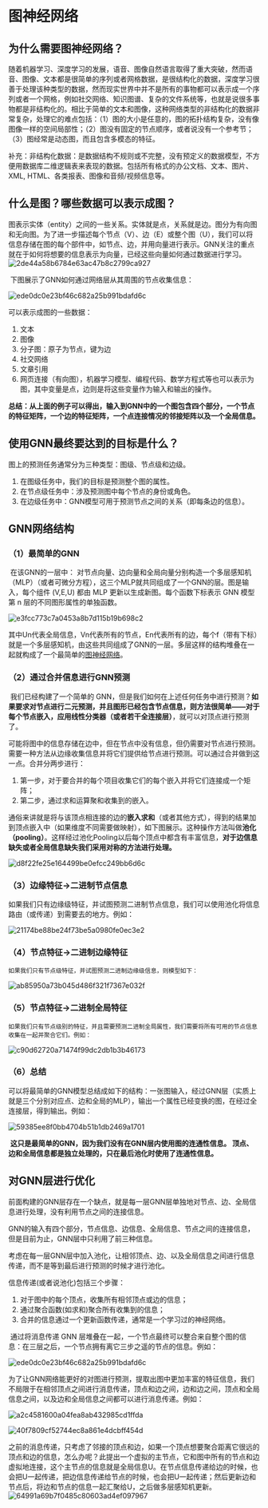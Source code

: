 # 图神经网络

## 为什么需要图神经网络？

​	随着机器学习、深度学习的发展，语音、图像自然语言取得了重大突破，然而语音、图像、文本都是很简单的序列或者网格数据，是很结构化的数据，深度学习很善于处理该种类型的数据，然而现实世界中并不是所有的事物都可以表示成一个序列或者一个网格，例如社交网络、知识图谱、复杂的文件系统等，也就是说很多事物都是非结构化的。相比于简单的文本和图像，这种网络类型的非结构化的数据非常复杂，处理它的难点包括：（1）图的大小是任意的，图的拓扑结构复杂，没有像图像一样的空间局部性；（2）图没有固定的节点顺序，或者说没有一个参考节；（3）图经常是动态图，而且包含多模态的特征。

​	补充：非结构化数据：是数据结构不规则或不完整，没有预定义的数据模型，不方便用数据库二维逻辑表来表现的数据。包括所有格式的办公文档、文本、图片、XML, HTML、各类报表、图像和音频/视频信息等。

## 什么是图？哪些数据可以表示成图？    

​	图表示实体（entity）之间的一些关系。实体就是点，关系就是边。图分为有向图和无向图。为了进一步描述每个节点（V）、边（E）或整个图（U），我们可以将信息存储在图的每个部件中，如节点、边，并用向量进行表示。GNN关注的重点就在于如何将想要的信息表示为向量，已经这些向量如何通过数据进行学习。
![2de44a58b6784e63ac47b8c2799ca927](./GNN图片/2de44a58b6784e63ac47b8c2799ca927.png)

​	下图展示了GNN如何通过网络层从其周围的节点收集信息：

![ede0dc0e23bf46c682a25b991bdafd6c](./GNN图片/ede0dc0e23bf46c682a25b991bdafd6c.png)

可以表示成图的一些数据：

1. 文本
2. 图像
3. 分子图：原子为节点，键为边
4. 社交网络
5. 文章引用
6. 网页连接（有向图），机器学习模型、编程代码、数学方程式等也可以表示为图，其中变量是点，边则是将这些变量作为输入和输出的操作。

​	**总结：从上面的例子可以得出，输入到GNN中的一个图包含四个部分，一个节点的特征矩阵，一个边的特征矩阵，一个点连接情况的邻接矩阵以及一个全局信息。**

## 使用GNN最终要达到的目标是什么？

 图上的预测任务通常分为三种类型：图级、节点级和边级。

1. 在图级任务中，我们的目标是预测整个图的属性。
2. 在节点级任务中：涉及预测图中每个节点的身份或角色。
3. 在边级任务中：GNN模型可用于预测节点之间的关系（即每条边的信息）。

## GNN网络结构

### （1）最简单的GNN

​	 在该GNN的一层中： 对节点向量、边向量和全局向量分别构造一个多层感知机（MLP）（或者可微分方程），这三个MLP就共同组成了一个GNN的层。图是输入，每个组件 (V,E,U) 都由 MLP 更新以生成新图。每个函数下标表示 GNN 模型第 n 层的不同图形属性的单独函数。

![e3fcc773c7a0453a8b7d115b19b698c2](./GNN图片/e3fcc773c7a0453a8b7d115b19b698c2.png)

​	其中Un代表全局信息，Vn代表所有的节点，En代表所有的边，每个f（带有下标）就是一个多层感知机，由这些共同组成了GNN的一层。多层这样的结构堆叠在一起就构成了一个最简单的[图神经网络](https://so.csdn.net/so/search?q=图神经网络&spm=1001.2101.3001.7020)。

### （2）通过合并信息进行GNN预测

​	我们已经构建了一个简单的 GNN，但是我们如何在上述任何任务中进行预测？**如果要求对节点进行二元预测，并且图形已经包含节点信息，则方法很简单——对于每个节点嵌入，应用线性分类器（或者若干全连接层）**，就可以对顶点进行预测了。

​	可能将图中的信息存储在边中，但在节点中没有信息，但仍需要对节点进行预测。需要一种方法从边缘收集信息并将它们提供给节点进行预测。可以通过合并做到这一点。合并分两步进行：

1. 第一步，对于要合并的每个项目收集它们的每个嵌入并将它们连接成一个矩阵；
2. 第二步，通过求和运算聚和收集到的嵌入。

​	通俗来讲就是将与该顶点相连接的边的**嵌入求和**（或者其他方式），得到的结果加到顶点嵌入中（如果维度不同需要做映射），如下图展示。这种操作方法叫做**池化（pooling）**。这样经过池化Pooling以后每个顶点中都含有丰富信息，**对于边信息缺失或者全局信息缺失我们采用对称的方法进行处理。**

![d8f22fe25e164499be0efcc249bb6d6c](./GNN图片/d8f22fe25e164499be0efcc249bb6d6c.png)

### （3）边缘特征->二进制节点信息

​	如果我们只有边缘级特征，并试图预测二进制节点信息，我们可以使用池化将信息路由（或传递）到需要去的地方。例如：

![21174be88be24f73be5a0980fe0ec3e2](./GNN图片/21174be88be24f73be5a0980fe0ec3e2.png)

### （4）节点特征->二进制边缘特征

 	如果我们只有节点级特征，并试图预测二进制边缘级信息，则模型如下：

![ab85950a73b045d486f321f7367e032f](./GNN图片/ab85950a73b045d486f321f7367e032f.png)

### （5）节点特征->二进制全局特征

 	如果我们只有节点级别的特征，并且需要预测二进制全局属性，我们需要将所有可用的节点信息收集在一起并聚合它们。例如：

![c90d62720a71474f99dc2db1b3b46173](./GNN图片/c90d62720a71474f99dc2db1b3b46173.png)

### （6）总结

​	可以将最简单的GNN模型总结成如下的结构：一张图输入，经过GNN层（实质上就是三个分别对应点、边和全局的MLP），输出一个属性已经变换的图，在经过全连接层，得到输出。例如：

![59385ee8f0bb4704b51b1db2469a1701](./GNN图片/59385ee8f0bb4704b51b1db2469a1701.png)

​	**这只是最简单的GNN，因为我们没有在GNN层内使用图的连通性信息。 顶点、边和全局信息都是独立处理的，只在最后池化时使用了连通性信息。**  

## 对GNN层进行优化

​	 前面构建的GNN层存在一个缺点，就是每一层GNN层单独地对节点、边、全局信息进行处理，没有利用节点之间的连接信息。

​	GNN的输入有四个部分，节点信息、边信息、全局信息、节点之间的连接信息，但是目前为止，GNN层中只利用了前三种信息。

​	考虑在每一层GNN层中加入池化，让相邻顶点、边、以及全局信息之间进行信息传递，而不是等到最后进行预测的时候才进行池化。

信息传递(或者说池化)包括三个步骤：

1. 对于图中的每个顶点，收集所有相邻顶点或边的信息；
2. 通过聚合函数(如求和)聚合所有收集到的信息；
3. 合并的信息通过一个更新函数传递，通常是一个学习过的神经网络。

​	通过将消息传递 GNN 层堆叠在一起，一个节点最终可以整合来自整个图的信息：在三层之后，一个节点拥有离它三步之遥的节点的信息。例如：

![ede0dc0e23bf46c682a25b991bdafd6c](./GNN图片/ede0dc0e23bf46c682a25b991bdafd6c.png)

​	为了让GNN网络能更好的对图进行预测，提取出图中更加丰富的特征信息，我们不局限于在相邻顶点之间进行消息传递，顶点和边之间，边和边之间，顶点和全局信息之间，以及边和全局信息之间都可以进行消息传递。例如：

![a2c4581600a04fea8ab432985cd1ffda](./GNN图片/a2c4581600a04fea8ab432985cd1ffda.png)

![40f7809cf52744ec8a861e4dcbff454d](./GNN图片/40f7809cf52744ec8a861e4dcbff454d.png)

​	之前的消息传递，只考虑了邻接的顶点和边，如果一个顶点想要聚合距离它很远的顶点和边的信息，怎么办呢？此提出一个虚拟的主节点，它和图中所有的节点和边虚拟地连接，这个主节点的信息就是全局信息U。在节点信息传递给边的时候，也会把U一起传递，把边信息传递给节点的时候，也会把U一起传递；然后更新边和节点后，将边和节点的信息一起汇聚给U，之后做多层感知机更新。
![64991a69b7f0485c80603ad4ef097967](./GNN图片/64991a69b7f0485c80603ad4ef097967.png)

